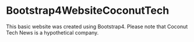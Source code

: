 # Bootstrap4WebsiteCoconutTech
 This basic website was created using Bootstrap4. Please note that Coconut Tech News is a hypothetical company.
